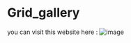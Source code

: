 # Grid_gallery
you can visit this website here : 
![image](https://github.com/pranav-nani/Grid_gallery/assets/88759848/2514e285-df0a-4387-aa09-6a53c856960d)
